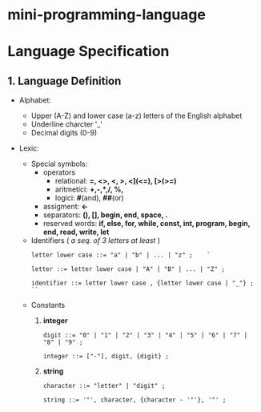 # mini-programming-language

# Language Specification

## 1. Language Definition
* Alphabet:
    * Upper (A-Z) and lower case (a-z) letters of the English alphabet
    * Underline charcter '_'
    * Decimal digits (0-9)


* Lexic:
    * Special symbols:
        * operators     
            * relational: **=, <>, <, >, <](<=), [>(>=)**
            * aritmetici: **+,-,*,/, %,**
            * logici: **#**(and), **##**(or)
        * assigment: **<-**
        * separators: **(), [], begin, end, space, .**
        * reserved words: **if, else, for, while, const, int, program, begin, end, read, write, let**
    * Identifiers ( *a seq. of 3 letters at least* )
        ```
        letter lower case ::= "a" | "b" | ... | "z" ;    `

        letter ::= letter lower case | "A" | "B" | ... | "Z" ;

        identifier ::= letter lower case , {letter lower case | "_"} ;
       `` 

    * Constants
        1. **integer**
            ```
            digit ::= "0" | "1" | "2" | "3" | "4" | "5" | "6" | "7" | "8" | "9" ;

            integer ::= ["-"], digit, {digit} ;
            ```

        2. **string**
            ```
            character ::= "letter" | "digit" ; 

            string ::= '"', character, {character - '"'}, '"' ;
            ```
